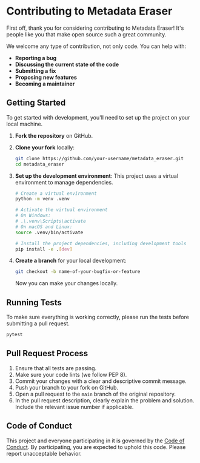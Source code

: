 # Contributing to Metadata Eraser

First off, thank you for considering contributing to Metadata Eraser! It's people like you that make open source such a great community.

We welcome any type of contribution, not only code. You can help with:
- **Reporting a bug**
- **Discussing the current state of the code**
- **Submitting a fix**
- **Proposing new features**
- **Becoming a maintainer**

## Getting Started

To get started with development, you'll need to set up the project on your local machine.

1.  **Fork the repository** on GitHub.

2.  **Clone your fork** locally:
    ```bash
    git clone https://github.com/your-username/metadata_eraser.git
    cd metadata_eraser
    ```

3.  **Set up the development environment**:
    This project uses a virtual environment to manage dependencies.
    ```bash
    # Create a virtual environment
    python -m venv .venv

    # Activate the virtual environment
    # On Windows:
    # .\.venv\Scripts\activate
    # On macOS and Linux:
    source .venv/bin/activate

    # Install the project dependencies, including development tools
    pip install -e .[dev]
    ```

4.  **Create a branch** for your local development:
    ```bash
    git checkout -b name-of-your-bugfix-or-feature
    ```
    Now you can make your changes locally.

## Running Tests

To make sure everything is working correctly, please run the tests before submitting a pull request.
```bash
pytest
```

## Pull Request Process

1.  Ensure that all tests are passing.
2.  Make sure your code lints (we follow PEP 8).
3.  Commit your changes with a clear and descriptive commit message.
4.  Push your branch to your fork on GitHub.
5.  Open a pull request to the `main` branch of the original repository.
6.  In the pull request description, clearly explain the problem and solution. Include the relevant issue number if applicable.

## Code of Conduct

This project and everyone participating in it is governed by the [Code of Conduct](CODE_OF_CONDUCT.md). By participating, you are expected to uphold this code. Please report unacceptable behavior.
